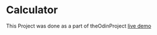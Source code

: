 # Calculator
This Project was done as a part of theOdinProject 
[live demo](https://akinad.github.io/Calculator/)
